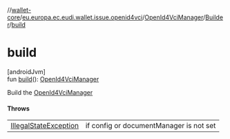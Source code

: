 //[wallet-core](../../../../index.md)/[eu.europa.ec.eudi.wallet.issue.openid4vci](../../index.md)/[OpenId4VciManager](../index.md)/[Builder](index.md)/[build](build.md)

# build

[androidJvm]\
fun [build](build.md)(): [OpenId4VciManager](../index.md)

Build the [OpenId4VciManager](../index.md)

#### Throws

| | |
|---|---|
| [IllegalStateException](https://kotlinlang.org/api/latest/jvm/stdlib/kotlin/-illegal-state-exception/index.html) | if config or documentManager is not set |

